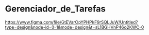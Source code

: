 ﻿# Gerenciador_de_Tarefas
https://www.figma.com/file/GtEVarOpYPHPkF9rSQLJuW/Untitled?type=design&node-id=0-1&mode=design&t=sL1BGHVnP46o2KWC-0
